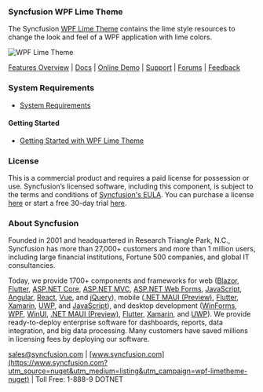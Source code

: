 ### Syncfusion WPF Lime Theme
The Syncfusion [WPF Lime Theme](https://www.syncfusion.com/wpf-controls/themestudio?utm_source=nuget&utm_medium=listing&utm_campaign=wpf-limetheme-nuget) contains the lime style resources to change the look and feel of a WPF application with lime colors.

![WPF Lime Theme](https://cdn.syncfusion.com/nuget-readme/wpf/wpf-lime.png)

[Features Overview](https://www.syncfusion.com/wpf-controls/themestudio?utm_source=nuget&utm_medium=listing&utm_campaign=wpf-limetheme-nuget) | [Docs](https://help.syncfusion.com/wpf/themes/skin-manager?utm_source=nuget&utm_medium=listing&utm_campaign=wpf-limetheme-nuget) | [Online Demo](https://github.com/syncfusion/wpf-demos?utm_source=nuget&utm_medium=listing&utm_campaign=wpf-limetheme-nuget) | [Support](https://www.syncfusion.com/support/directtrac/incidents/newincident?utm_source=nuget&utm_medium=listing&utm_campaign=wpf-limetheme-nuget) | [Forums](https://www.syncfusion.com/forums/wpf?utm_source=nuget&utm_medium=listing&utm_campaign=wpf-limetheme-nuget) | [Feedback](https://www.syncfusion.com/feedback/wpf?utm_source=nuget&utm_medium=listing&utm_campaign=wpf-limetheme-nuget)

### System Requirements

* [System Requirements](https://help.syncfusion.com/wpf/installation/system-requirements?utm_source=nuget&utm_medium=listing&utm_campaign=wpf-limetheme-nuget)

#### Getting Started

* [Getting Started with WPF Lime Theme](https://help.syncfusion.com/wpf/themes/skin-manager?utm_source=nuget&utm_medium=listing&utm_campaign=wpf-limetheme-nuget)

### License

This is a commercial product and requires a paid license for possession or use. Syncfusion’s licensed software, including this component, is subject to the terms and conditions of [Syncfusion's EULA](https://www.syncfusion.com/eula/es/?utm_source=nuget&utm_medium=listing&utm_campaign=wpf-limetheme-nuget). You can purchase a license [here](https://www.syncfusion.com/sales/products?utm_source=nuget&utm_medium=listing&utm_campaign=wpf-limetheme-nuget) or start a free 30-day trial [here](https://www.syncfusion.com/account/manage-trials/start-trials?utm_source=nuget&utm_medium=listing&utm_campaign=wpf-limetheme-nuget).

### About Syncfusion

Founded in 2001 and headquartered in Research Triangle Park, N.C., Syncfusion has more than 27,000+ customers and more than 1 million users, including large financial institutions, Fortune 500 companies, and global IT consultancies.
 
Today, we provide 1700+ components and frameworks for web ([Blazor](https://www.syncfusion.com/blazor-components?utm_source=nuget&utm_medium=listing&utm_campaign=wpf-limetheme-nuget), [Flutter](https://www.syncfusion.com/flutter-widgets?utm_source=nuget&utm_medium=listing&utm_campaign=wpf-limetheme-nuget), [ASP.NET Core](https://www.syncfusion.com/aspnet-core-ui-controls?utm_source=nuget&utm_medium=listing&utm_campaign=wpf-limetheme-nuget), [ASP.NET MVC](https://www.syncfusion.com/aspnet-mvc-ui-controls?utm_source=nuget&utm_medium=listing&utm_campaign=wpf-limetheme-nuget), [ASP.NET Web Forms](https://www.syncfusion.com/jquery/aspnet-webforms-ui-controls?utm_source=nuget&utm_medium=listing&utm_campaign=wpf-limetheme-nuget), [JavaScript](https://www.syncfusion.com/javascript-ui-controls?utm_source=nuget&utm_medium=listing&utm_campaign=wpf-limetheme-nuget), [Angular](https://www.syncfusion.com/angular-ui-components?utm_source=nuget&utm_medium=listing&utm_campaign=wpf-limetheme-nuget), [React](https://www.syncfusion.com/react-ui-components?utm_source=nuget&utm_medium=listing&utm_campaign=wpf-limetheme-nuget), [Vue](https://www.syncfusion.com/vue-ui-components?utm_source=nuget&utm_medium=listing&utm_campaign=wpf-limetheme-nuget), and [jQuery](https://www.syncfusion.com/jquery-ui-widgets?utm_source=nuget&utm_medium=listing&utm_campaign=wpf-limetheme-nuget)), mobile ([.NET MAUI (Preview)](https://www.syncfusion.com/maui-controls?utm_source=nuget&utm_medium=listing&utm_campaign=wpf-limetheme-nuget), [Flutter](https://www.syncfusion.com/flutter-widgets?utm_source=nuget&utm_medium=listing&utm_campaign=wpf-limetheme-nuget), [Xamarin](https://www.syncfusion.com/xamarin-ui-controls?utm_source=nuget&utm_medium=listing&utm_campaign=wpf-limetheme-nuget), [UWP](https://www.syncfusion.com/uwp-ui-controls?utm_source=nuget&utm_medium=listing&utm_campaign=wpf-limetheme-nuget), and [JavaScript](https://www.syncfusion.com/javascript-ui-controls?utm_source=nuget&utm_medium=listing&utm_campaign=wpf-limetheme-nuget)), and desktop development ([WinForms](https://www.syncfusion.com/winforms-ui-controls?utm_source=nuget&utm_medium=listing&utm_campaign=wpf-limetheme-nuget), [WPF](https://www.syncfusion.com/wpf-controls?utm_source=nuget&utm_medium=listing&utm_campaign=wpf-limetheme-nuget), [WinUI](https://www.syncfusion.com/winui-controls?utm_source=nuget&utm_medium=listing&utm_campaign=wpf-limetheme-nuget), [.NET MAUI (Preview)](https://www.syncfusion.com/maui-controls?utm_source=nuget&utm_medium=listing&utm_campaign=wpf-limetheme-nuget), [Flutter](https://www.syncfusion.com/flutter-widgets?utm_source=nuget&utm_medium=listing&utm_campaign=wpf-limetheme-nuget), [Xamarin](https://www.syncfusion.com/xamarin-ui-controls?utm_source=nuget&utm_medium=listing&utm_campaign=wpf-limetheme-nuget), and [UWP](https://www.syncfusion.com/uwp-ui-controls?utm_source=nuget&utm_medium=listing&utm_campaign=wpf-limetheme-nuget)). We provide ready-to-deploy enterprise software for dashboards, reports, data integration, and big data processing. Many customers have saved millions in licensing fees by deploying our software.

[sales@syncfusion.com](mailto:sales@syncfusion.com?Subject=Syncfusion%20WPF%20Lime%20Theme%20-%20NuGet) | [www.syncfusion.com](https://www.syncfusion.com?utm_source=nuget&utm_medium=listing&utm_campaign=wpf-limetheme-nuget) | Toll Free: 1-888-9 DOTNET


